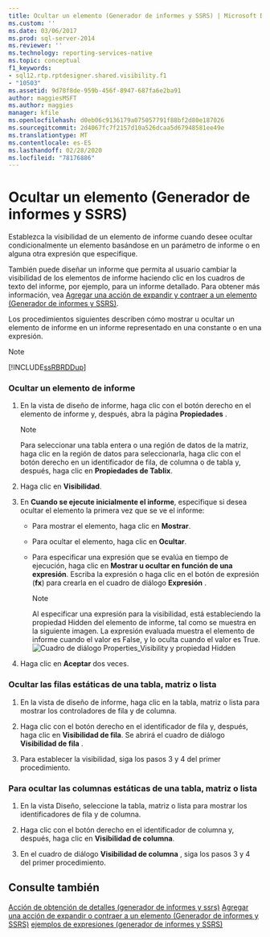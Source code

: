 ```yaml
---
title: Ocultar un elemento (Generador de informes y SSRS) | Microsoft Docs
ms.custom: ''
ms.date: 03/06/2017
ms.prod: sql-server-2014
ms.reviewer: ''
ms.technology: reporting-services-native
ms.topic: conceptual
f1_keywords:
- sql12.rtp.rptdesigner.shared.visibility.f1
- "10503"
ms.assetid: 9d78f8de-959b-456f-8947-687fa6e2ba91
author: maggiesMSFT
ms.author: maggies
manager: kfile
ms.openlocfilehash: d0eb06c9136179a075057791f88bf2d80e187026
ms.sourcegitcommit: 2d4067fc7f2157d10a526dcaa5d67948581ee49e
ms.translationtype: MT
ms.contentlocale: es-ES
ms.lasthandoff: 02/28/2020
ms.locfileid: "78176886"
---
```

# <a name="hide-an-item-report-builder-and-ssrs"></a>Ocultar un elemento (Generador de informes y SSRS)
  Establezca la visibilidad de un elemento de informe cuando desee ocultar condicionalmente un elemento basándose en un parámetro de informe o en alguna otra expresión que especifique.

 También puede diseñar un informe que permita al usuario cambiar la visibilidad de los elementos de informe haciendo clic en los cuadros de texto del informe, por ejemplo, para un informe detallado. Para obtener más información, vea [Agregar una acción de expandir y contraer a un elemento &#40;Generador de informes y SSRS&#41;](../report-design/add-an-expand-or-collapse-action-to-an-item-report-builder-and-ssrs.md).

 Los procedimientos siguientes describen cómo mostrar u ocultar un elemento de informe en un informe representado en una constante o en una expresión.

> [!NOTE]
>  [!INCLUDE[ssRBRDDup](../../includes/ssrbrddup-md.md)]

### <a name="to-hide-a-report-item"></a>Ocultar un elemento de informe

1.  En la vista de diseño de informe, haga clic con el botón derecho en el elemento de informe y, después, abra la página **Propiedades** .

    > [!NOTE]
    >  Para seleccionar una tabla entera o una región de datos de la matriz, haga clic en la región de datos para seleccionarla, haga clic con el botón derecho en un identificador de fila, de columna o de tabla y, después, haga clic en **Propiedades de Tablix**.

2.  Haga clic en **Visibilidad**.

3.  En **Cuando se ejecute inicialmente el informe**, especifique si desea ocultar el elemento la primera vez que se ve el informe:

    -   Para mostrar el elemento, haga clic en **Mostrar**.

    -   Para ocultar el elemento, haga clic en **Ocultar**.

    -   Para especificar una expresión que se evalúa en tiempo de ejecución, haga clic en **Mostrar u ocultar en función de una expresión**. Escriba la expresión o haga clic en el botón de expresión (**fx**) para crearla en el cuadro de diálogo **Expresión** .

        > [!NOTE]
        >  Al especificar una expresión para la visibilidad, está estableciendo la propiedad Hidden del elemento de informe, tal como se muestra en la siguiente imagen. La expresión evaluada muestra el elemento de informe cuando el valor es False, y lo oculta cuando el valor es True. 
        > ![Cuadro de diálogo Properties_Visibility y propiedad Hidden](../media/hiddenproperty-propertiesvisibility.png "Cuadro de diálogo Properties_Visibility y propiedad Hidden")

4.  Haga clic en **Aceptar** dos veces.

### <a name="to-hide-static-rows-in-a-table-matrix-or-list"></a>Ocultar las filas estáticas de una tabla, matriz o lista

1.  En la vista de diseño de informe, haga clic en la tabla, matriz o lista para mostrar los controladores de fila y de columna.

2.  Haga clic con el botón derecho en el identificador de fila y, después, haga clic en **Visibilidad de fila**. Se abrirá el cuadro de diálogo **Visibilidad de fila** .

3.  Para establecer la visibilidad, siga los pasos 3 y 4 del primer procedimiento.

### <a name="to-hide-static-columns-in-a-table-matrix-or-list"></a>Para ocultar las columnas estáticas de una tabla, matriz o lista

1.  En la vista Diseño, seleccione la tabla, matriz o lista para mostrar los identificadores de fila y de columna.

2.  Haga clic con el botón derecho en el identificador de columna y, después, haga clic en **Visibilidad de columna**.

3.  En el cuadro de diálogo **Visibilidad de columna** , siga los pasos 3 y 4 del primer procedimiento.

## <a name="see-also"></a>Consulte también
 [Acción de obtención de detalles &#40;generador de informes y ssrs&#41;](../report-design/drilldown-action-report-builder-and-ssrs.md) [Agregar una acción de expandir o contraer a un elemento &#40;Generador de informes y SSRS&#41;](../report-design/add-an-expand-or-collapse-action-to-an-item-report-builder-and-ssrs.md) [ejemplos de expresiones &#40;generador de informes y SSRS&#41;](../report-design/expression-examples-report-builder-and-ssrs.md)



